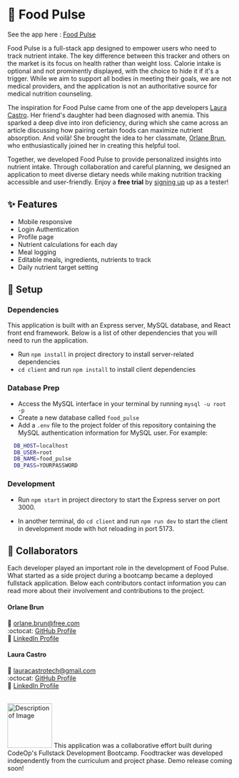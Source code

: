 # :apple: Food Pulse

See the app here : [Food Pulse](https://foodpulse.orlanebdesign.com/)

Food Pulse is a full-stack app designed to empower users who need to track nutrient intake. The key difference between this tracker and others on the market is its focus on health rather than weight loss. Calorie intake is optional and not prominently displayed, with the choice to hide it if it's a trigger. While we aim to support all bodies in meeting their goals, we are not medical providers, and the application is not an authoritative source for medical nutrition counseling.

The inspiration for Food Pulse came from one of the app developers [Laura Castro](#Laura-Castro). Her friend's daughter had been diagnosed with anemia. This sparked a deep dive into iron deficiency, during which she came across an article discussing how pairing certain foods can maximize nutrient absorption. And voilà! She brought the idea to her classmate, [Orlane Brun](#Orlane-Brun), who enthusiastically joined her in creating this helpful tool.

Together, we developed Food Pulse to provide personalized insights into nutrient intake. Through collaboration and careful planning, we designed an application to meet diverse dietary needs while making nutrition tracking accessible and user-friendly. Enjoy a **free trial** by [signing up](https://991f2449.sibforms.com/serve/MUIFAM4F5bfiWPgw7l0NfBbyB1-WCK3Cb7a0YvOpRcxIJDIKetySXbO6gPLqXhDo0q4OeABEJCUMfAPhCRpw5xot_icUjzC2y4VSYj0ze55Drn49dp1ARPfLeN3iJa4bfAvH_S_6SEMyvQL-M6gyE6_-KPL4anlzhk0Wl55qWsBJXMtB-7EHgIkYOcyteDa2v1BnJjXnZAza6gA2)
up as a tester! 

## :sparkles: Features 
- Mobile responsive 
- Login Authentication
- Profile page 
- Nutrient calculations for each day
- Meal logging
- Editable meals, ingredients, nutrients to track<br>
- Daily nutrient target setting

## :wrench: Setup  

### Dependencies
This application is built with an Express server, MySQL database, and React front end framework. Below is a list of other dependencies that you will need to run the application.

- Run `npm install` in project directory to install server-related dependencies
- `cd client` and run `npm install` to install client dependencies


### Database Prep

- Access the MySQL interface in your terminal by running `mysql -u root -p`
- Create a new database called `food_pulse`
- Add a `.env` file to the project folder of this repository containing the MySQL authentication information for MySQL user. For example:

```bash
  DB_HOST=localhost
  DB_USER=root
  DB_NAME=food_pulse
  DB_PASS=YOURPASSWORD
```

### Development

- Run `npm start` in project directory to start the Express server on port 3000.

- In another terminal, do `cd client` and run `npm run dev` to start the client in development mode with hot reloading in port 5173.<br>

## :rocket: Collaborators 

Each developer played an important role in the development of Food Pulse. What started as a side project during a bootcamp became a deployed fullstack application. Below each contributors contact information you can read more about their involvement and contributions to the project.

#### Orlane Brun
:email: orlane.brun@free.com<br> 
:octocat: [GitHub Profile](https://github.com/OrlaneB)<br> 
🔗 [LinkedIn Profile](https://www.linkedin.com/in/orlane-brun/) 


#### Laura Castro
:email: lauracastrotech@gmail.com<br> 
:octocat: [GitHub Profile](https://github.com/lauracastrotech)<br> 
🔗 [LinkedIn Profile](https://www.linkedin.com/in/lccastro/)<br> 

<br>
<img src="https://lesbianswhotech.org/wp-content/uploads/2022/02/ExternalLink_CodeOp_logo_blue-2-2.jpg" alt="Description of Image" width="100"/>
This application was a collaborative effort built during CodeOp's Fullstack Development Bootcamp. Foodtracker was developed independently from the curriculum and project phase. Demo release coming soon!
